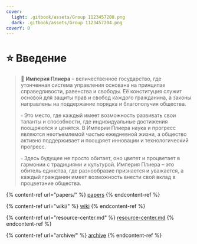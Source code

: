 ```yaml
---
cover:
  light: .gitbook/assets/Group 1123457208.png
  dark: .gitbook/assets/Group 1123457204.png
coverY: 0
---
```


# ⭐ Введение

> 👑 **Империя Плиера** – величественное государство, где утонченная система управления основана на принципах справедливости, равенства и свободы. Её конституция служит основой для защиты прав и свобод каждого гражданина, а законы направлены на поддержание порядка и благополучия общества.
>
> ▫ Это место, где каждый имеет возможность развивать свои таланты и способности, где индивидуальные достижения поощряются и ценятся. В Империи Плиера наука и прогресс являются неотъемлемой частью ежедневной жизни, а общество активно поддерживает и поощряет инновации и технологический прогресс.
>
> ▫ Здесь будущее не просто обитает, оно цветет и процветает в гармонии с традициями и культурой. Империя Плиера – это обитель единства, где разнообразие признается и уважается, а каждый гражданин имеет возможность внести свой вклад в процветание общества.

{% content-ref url="papers/" %}
[papers](papers/)
{% endcontent-ref %}

{% content-ref url="wiki/" %}
[wiki](wiki/)
{% endcontent-ref %}

{% content-ref url="resource-center.md" %}
[resource-center.md](resource-center.md)
{% endcontent-ref %}

{% content-ref url="archive/" %}
[archive](archive/)
{% endcontent-ref %}
